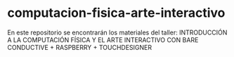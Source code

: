 # computacion-fisica-arte-interactivo
 En este repositorio se encontrarán los materiales del taller: INTRODUCCIÓN A LA COMPUTACIÓN FÍSICA Y EL ARTE INTERACTIVO CON BARE CONDUCTIVE + RASPBERRY + TOUCHDESIGNER

